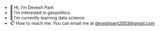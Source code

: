 - 👋 Hi, I’m Devesh Pant
- 👀 I’m interested in geopolitics.
- 🌱 I’m currently learning data science.
- 📫 How to reach me: You can email me at deveshpant2003@gmail.com

<!---
deveshpant2003/deveshpant2003 is a ✨ special ✨ repository because its `README.md` (this file) appears on your GitHub profile.
You can click the Preview link to take a look at your changes.
--->
